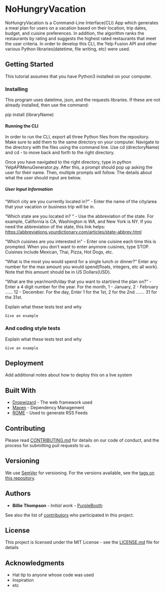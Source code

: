 # NoHungryVacation

NoHungryVacation is a Command-Line Interface(CLI) App which generates a meal plan for users on a vacation based on their location, trip dates, budget, and cuisine preferences. In addition, the algorithm ranks the restaurants by rating and suggests the highest rated restaurants that meet the user criteria. In order to develop this CLI, the Yelp Fusion API and other various Python libraries(datetime, file writing, etc) were used.

## Getting Started 


This tutorial assumes that you have Python3 installed on your computer. 

### Installing

This program uses datetime, json, and the requests libraries. If these are not already installed, then use the command:

pip install (libraryName)


#### Running the CLI

In order to run the CLI, export all three Python files from the repository. Make sure to add them to the same directory on your computer. Navigate to the directory with the files using the command line. Use cd (directoryName) and cd - to move back and forth to the right directory. 

Once you have navigated to the right directory, type in python YelpAPIMenuGenerator.py. After this, a prompt should pop up asking the user for their name. Then, multiple prompts will follow. The details about what the user should input are below. 

##### User Input Information

“Which city are you currently located in?” - Enter the name of the city/area that your vacation or business trip will be in. 

“Which state are you located in? “ - Use the abbreviation of the state. For example, California is CA, Washington is WA, and New York is NY. If you need the abbreviation of the state, this link helps: https://abbreviations.yourdictionary.com/articles/state-abbrev.html

“Which cuisines are you interested in” - Enter one cuisine each time this is prompted. When you don’t want to enter anymore cuisines, type STOP. Cuisines include Mexican, Thai, Pizza, Hot Dogs, etc. 

“What is the most you would spend for a single lunch or dinner?” Enter any number for the max amount you would spend(floats, integers, etc all work). Note that this amount should be in US Dollars(USD). 

“What are the year/month/day that you want to start/end the plan on?” - Enter a 4 digit number for the year. For the month, 1 - January, 2 - February …… 12 - December. For the day, Enter 1 for the 1st, 2 for the 2nd ……. 31 for the 31st.

Explain what these tests test and why

```
Give an example
```

### And coding style tests

Explain what these tests test and why

```
Give an example
```

## Deployment

Add additional notes about how to deploy this on a live system

## Built With

* [Dropwizard](http://www.dropwizard.io/1.0.2/docs/) - The web framework used
* [Maven](https://maven.apache.org/) - Dependency Management
* [ROME](https://rometools.github.io/rome/) - Used to generate RSS Feeds

## Contributing

Please read [CONTRIBUTING.md](https://gist.github.com/PurpleBooth/b24679402957c63ec426) for details on our code of conduct, and the process for submitting pull requests to us.

## Versioning

We use [SemVer](http://semver.org/) for versioning. For the versions available, see the [tags on this repository](https://github.com/your/project/tags). 

## Authors

* **Billie Thompson** - *Initial work* - [PurpleBooth](https://github.com/PurpleBooth)

See also the list of [contributors](https://github.com/your/project/contributors) who participated in this project.

## License

This project is licensed under the MIT License - see the [LICENSE.md](LICENSE.md) file for details

## Acknowledgments

* Hat tip to anyone whose code was used
* Inspiration
* etc
